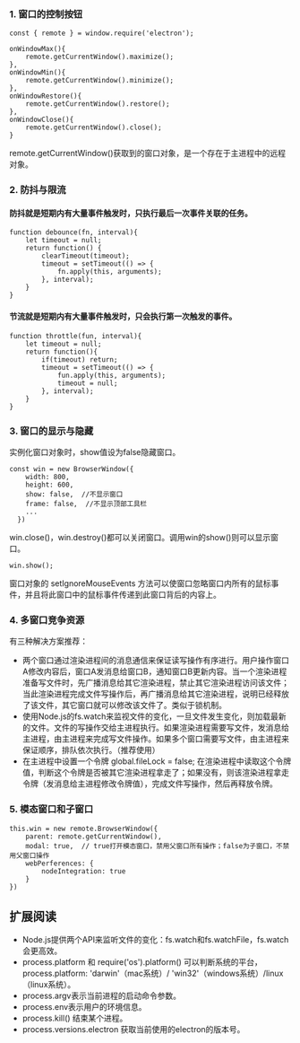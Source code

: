 
### 1. 窗口的控制按钮

```
const { remote } = window.require('electron');

onWindowMax(){
    remote.getCurrentWindow().maximize();
},
onWindowMin(){
    remote.getCurrentWindow().minimize();
},
onWindowRestore(){
    remote.getCurrentWindow().restore();
},
onWindowClose(){
    remote.getCurrentWindow().close();
}
```

remote.getCurrentWindow()获取到的窗口对象，是一个存在于主进程中的远程对象。

### 2. 防抖与限流

#### 防抖就是短期内有大量事件触发时，只执行最后一次事件关联的任务。

```
function debounce(fn, interval){
    let timeout = null;
    return function() {
        clearTimeout(timeout);
        timeout = setTimeout(() => {
            fn.apply(this, arguments);
        }, interval);
    }
}
```

#### 节流就是短期内有大量事件触发时，只会执行第一次触发的事件。

```
function throttle(fun, interval){
    let timeout = null;
    return function(){
        if(timeout) return;
        timeout = setTimeout(() => {
            fun.apply(this, arguments);
            timeout = null;
        }, interval);
    }
}
```

### 3. 窗口的显示与隐藏

实例化窗口对象时，show值设为false隐藏窗口。

```
const win = new BrowserWindow({
    width: 800,
    height: 600,
    show: false,  //不显示窗口
    frame: false,  //不显示顶部工具栏
    ...
  })
```

win.close()，win.destroy()都可以关闭窗口。调用win的show()则可以显示窗口。


```
win.show();
```

窗口对象的 setIgnoreMouseEvents 方法可以使窗口忽略窗口内所有的鼠标事件，并且将此窗口中的鼠标事件传递到此窗口背后的内容上。

### 4. 多窗口竞争资源

有三种解决方案推荐：

- 两个窗口通过渲染进程间的消息通信来保证读写操作有序进行。用户操作窗口A修改内容后，窗口A发消息给窗口B，通知窗口B更新内容。当一个渲染进程准备写文件时，先广播消息给其它渲染进程，禁止其它渲染进程访问该文件；当此渲染进程完成文件写操作后，再广播消息给其它渲染进程，说明已经释放了该文件，其它窗口就可以修改该文件了。类似于锁机制。
- 使用Node.js的fs.watch来监视文件的变化，一旦文件发生变化，则加载最新的文件。文件的写操作交给主进程执行。如果渲染进程需要写文件，发消息给主进程，由主进程来完成写文件操作。如果多个窗口需要写文件，由主进程来保证顺序，排队依次执行。（推荐使用）
- 在主进程中设置一个令牌 global.fileLock = false; 在渲染进程中读取这个令牌值，判断这个令牌是否被其它渲染进程拿走了；如果没有，则该渲染进程拿走令牌（发消息给主进程修改令牌值），完成文件写操作，然后再释放令牌。


### 5. 模态窗口和子窗口

```
this.win = new remote.BrowserWindow({
    parent: remote.getCurrentWindow(),
    modal: true,  // true打开模态窗口，禁用父窗口所有操作；false为子窗口，不禁用父窗口操作
    webPerferences: {
        nodeIntegration: true
    }
})
```

## 扩展阅读

- Node.js提供两个API来监听文件的变化：fs.watch和fs.watchFile，fs.watch会更高效。
- process.platform 和 require('os').platform() 可以判断系统的平台， process.platform: 'darwin'（mac系统）/ 'win32'（windows系统）/linux（linux系统）。
- process.argv表示当前进程的启动命令参数。
- process.env表示用户的环境信息。
- process.kill() 结束某个进程。
- process.versions.electron 获取当前使用的electron的版本号。